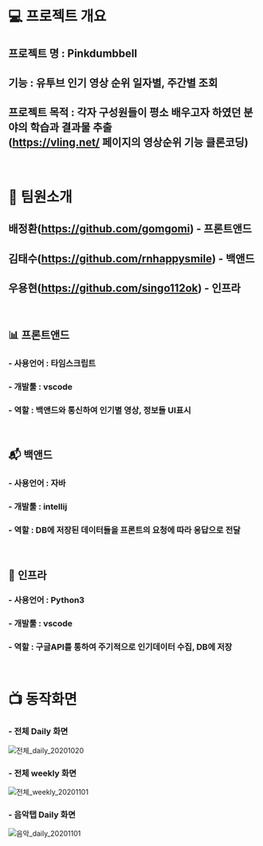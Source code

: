 # :computer: 프로젝트 개요

## 프로젝트 명 : Pinkdumbbell
## 기능 : 유투브 인기 영상 순위 일자별, 주간별 조회
## 프로젝트 목적 : 각자 구성원들이 평소 배우고자 하였던 분야의 학습과 결과물 추출 <br>(https://vling.net/ 페이지의 영상순위 기능 클론코딩)
<br>

# :man: 팀원소개

##  배정환(<https://github.com/gomgomi>) - 프론트앤드
##  김태수(<https://github.com/rnhappysmile>) - 백앤드
##  우용현(<https://github.com/singo112ok>) - 인프라
<br>

## :bar_chart: 프론트앤드 
###     - 사용언어 : 타임스크립트
###     - 개발툴 : vscode
###     - 역할 : 백앤드와 통신하여 인기별 영상, 정보들 UI표시
<br>

## :mailbox_with_mail: 백앤드 
###     - 사용언어 : 자바
###     - 개발툴 : intellij
###     - 역할 : DB에 저장된 데이터들을 프론트의 요청에 따라 응답으로 전달
<br>

## :floppy_disk: 인프라
###     - 사용언어 : Python3
###     - 개발툴 : vscode
###     - 역할 : 구글API를 통하여 주기적으로 인기데이터 수집, DB에 저장
<br>

# :tv: 동작화면
### - 전체 Daily 화면
![전체_daily_20201020](https://user-images.githubusercontent.com/67327136/98004226-03273a80-1e33-11eb-800e-0b9fa22b9807.png)

### - 전체 weekly 화면
![전체_weekly_20201101](https://user-images.githubusercontent.com/67327136/98005160-17b80280-1e34-11eb-815f-29509092a317.png)

### - 음악탭 Daily 화면
![음악_daily_20201101](https://user-images.githubusercontent.com/67327136/98005608-97de6800-1e34-11eb-85a6-de6f087c339b.png)
